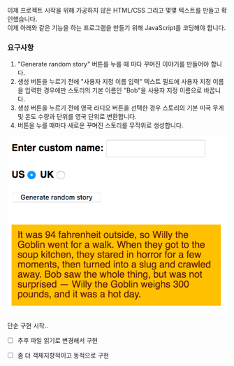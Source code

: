 이제 프로젝트 시작을 위해 가공하지 않은 HTML/CSS 그리고 몇몇 텍스트를 만들고 확인했습니다. <br>
이제 아래와 같은 기능을 하는 프로그램을 만들기 위해 JavaScript를 코딩해야 합니다.

### 요구사항
1. "Generate random story" 버튼를 누를 때 마다 꾸며진 이야기를 만들어야 합니다.<br>
2. 생성 버튼을 누르기 전에 "사용자 지정 이름 입력" 텍스트 필드에 사용자 지정 이름을 입력한 경우에만 스토리의 기본 이름인 "Bob"을 사용자 지정 이름으로 바꿉니다.<br>
3. 생성 버튼을 누르기 전에 영국 라디오 버튼을 선택한 경우 스토리의 기본 미국 무게 및 온도 수량과 단위를 영국 단위로 변환합니다.<br>
4. 버튼을 누를 때마다 새로운 꾸며진 스토리를 무작위로 생성합니다.<br>


![결과 예시 화면](image.png)

단순 구현 시작..

* [ ] 추후 파일 읽기로 변경해서 구현
- [ ] 좀 더 객체지향적이고 동적으로 구현